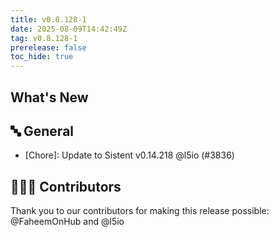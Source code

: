```yaml
---
title: v0.8.128-1
date: 2025-08-09T14:42:49Z
tag: v0.8.128-1
prerelease: false
toc_hide: true
---
```


## What's New
## 🔤 General
- [Chore]: Update to Sistent v0.14.218 @l5io (#3836)

## 👨🏽‍💻 Contributors

Thank you to our contributors for making this release possible:
@FaheemOnHub and @l5io
